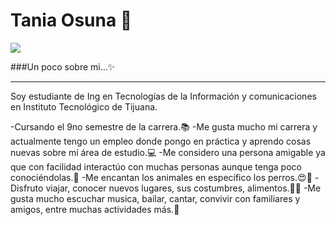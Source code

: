 # Tania Osuna 👋

![](https://media1.giphy.com/media/IwTWTsUzmIicM/giphy.gif)

###Un poco sobre mi...✨
___
Soy estudiante de Ing en Tecnologías de la Información y comunicaciones en Instituto Tecnológico de Tijuana. 

-Cursando el 9no semestre de la carrera.📚
-Me gusta mucho mi carrera y actualmente tengo un empleo donde pongo en práctica y aprendo cosas nuevas sobre mí área de estudio.💻
-Me considero una persona amigable ya que con facilidad interactúo con muchas personas aunque tenga poco conociéndolas.👫
-Me encantan los animales en específico los perros.😍🐶
-Disfruto viajar, conocer nuevos lugares, sus costumbres, alimentos.🍺🍗
-Me gusta mucho escuchar musica, bailar, cantar, convivir con familiares y amigos, entre muchas actividades más.💃
